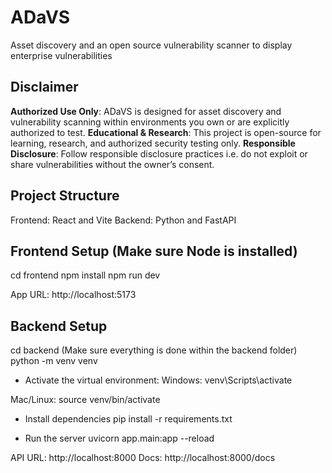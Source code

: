 # ADaVS

Asset discovery and an open source vulnerability scanner to display enterprise vulnerabilities

## Disclaimer

**Authorized Use Only**: ADaVS is designed for asset discovery and vulnerability scanning within environments you own or are explicitly authorized to test.
**Educational & Research**: This project is open-source for learning, research, and authorized security testing only.
**Responsible Disclosure**: Follow responsible disclosure practices i.e. do not exploit or share vulnerabilities without the owner’s consent.

## Project Structure

Frontend: React and Vite
Backend: Python and FastAPI

## Frontend Setup (Make sure Node is installed)

cd frontend
npm install
npm run dev

App URL: http://localhost:5173

## Backend Setup

cd backend (Make sure everything is done within the backend folder)
python -m venv venv

- Activate the virtual environment:
  Windows: venv\Scripts\activate

Mac/Linux: source venv/bin/activate

- Install dependencies
  pip install -r requirements.txt

- Run the server
  uvicorn app.main:app --reload

API URL: http://localhost:8000
Docs: http://localhost:8000/docs
